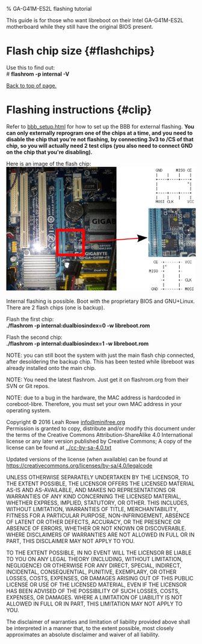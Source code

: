 % GA-G41M-ES2L flashing tutorial 

This guide is for those who want libreboot on their Intel GA-G41M-ES2L
motherboard while they still have the original BIOS present.




Flash chip size {#flashchips}
===============

Use this to find out:\
\# **flashrom -p internal -V**

[Back to top of page.](#pagetop)



Flashing instructions {#clip}
=====================

Refer to [bbb\_setup.html](bbb_setup.html) for how to set up the BBB for
external flashing. **You can only externally reprogram one of the chips
at a time, and you need to disable the chip that you're not flashing,
by connecting 3v3 to /CS of that chip, so you will actually need 2 test
clips (you also need to connect GND on the chip that you're
disabling).**

Here is an image of the flash chip:\
![](../images/ga-g41m-es2l/ga-g41m-es2l.jpg)

Internal flashing is possible. Boot with the proprietary BIOS and
GNU+Linux. There are 2 flash chips (one is backup).

Flash the first chip:\
**./flashrom -p internal:dualbiosindex=0 -w libreboot.rom**

Flash the second chip:\
**./flashrom -p internal:dualbiosindex=1 -w libreboot.rom**

NOTE: you can still boot the system with just the main flash chip
connected, after desoldering the backup chip. This has been tested while
libreboot was already installed onto the main chip.

NOTE: You need the latest flashrom. Just get it on flashrom.org from
their SVN or Git repos.

NOTE: due to a bug in the hardware, the MAC address is hardcoded in
coreboot-libre. Therefore, you must set your own MAC address in your
operating system.



Copyright © 2016 Leah Rowe <info@minifree.org>\
Permission is granted to copy, distribute and/or modify this document
under the terms of the Creative Commons Attribution-ShareAlike 4.0
International license or any later version published by Creative
Commons; A copy of the license can be found at
[../cc-by-sa-4.0.txt](../cc-by-sa-4.0.txt)

Updated versions of the license (when available) can be found at
<https://creativecommons.org/licenses/by-sa/4.0/legalcode>

UNLESS OTHERWISE SEPARATELY UNDERTAKEN BY THE LICENSOR, TO THE EXTENT
POSSIBLE, THE LICENSOR OFFERS THE LICENSED MATERIAL AS-IS AND
AS-AVAILABLE, AND MAKES NO REPRESENTATIONS OR WARRANTIES OF ANY KIND
CONCERNING THE LICENSED MATERIAL, WHETHER EXPRESS, IMPLIED, STATUTORY,
OR OTHER. THIS INCLUDES, WITHOUT LIMITATION, WARRANTIES OF TITLE,
MERCHANTABILITY, FITNESS FOR A PARTICULAR PURPOSE, NON-INFRINGEMENT,
ABSENCE OF LATENT OR OTHER DEFECTS, ACCURACY, OR THE PRESENCE OR ABSENCE
OF ERRORS, WHETHER OR NOT KNOWN OR DISCOVERABLE. WHERE DISCLAIMERS OF
WARRANTIES ARE NOT ALLOWED IN FULL OR IN PART, THIS DISCLAIMER MAY NOT
APPLY TO YOU.

TO THE EXTENT POSSIBLE, IN NO EVENT WILL THE LICENSOR BE LIABLE TO YOU
ON ANY LEGAL THEORY (INCLUDING, WITHOUT LIMITATION, NEGLIGENCE) OR
OTHERWISE FOR ANY DIRECT, SPECIAL, INDIRECT, INCIDENTAL, CONSEQUENTIAL,
PUNITIVE, EXEMPLARY, OR OTHER LOSSES, COSTS, EXPENSES, OR DAMAGES
ARISING OUT OF THIS PUBLIC LICENSE OR USE OF THE LICENSED MATERIAL, EVEN
IF THE LICENSOR HAS BEEN ADVISED OF THE POSSIBILITY OF SUCH LOSSES,
COSTS, EXPENSES, OR DAMAGES. WHERE A LIMITATION OF LIABILITY IS NOT
ALLOWED IN FULL OR IN PART, THIS LIMITATION MAY NOT APPLY TO YOU.

The disclaimer of warranties and limitation of liability provided above
shall be interpreted in a manner that, to the extent possible, most
closely approximates an absolute disclaimer and waiver of all liability.

